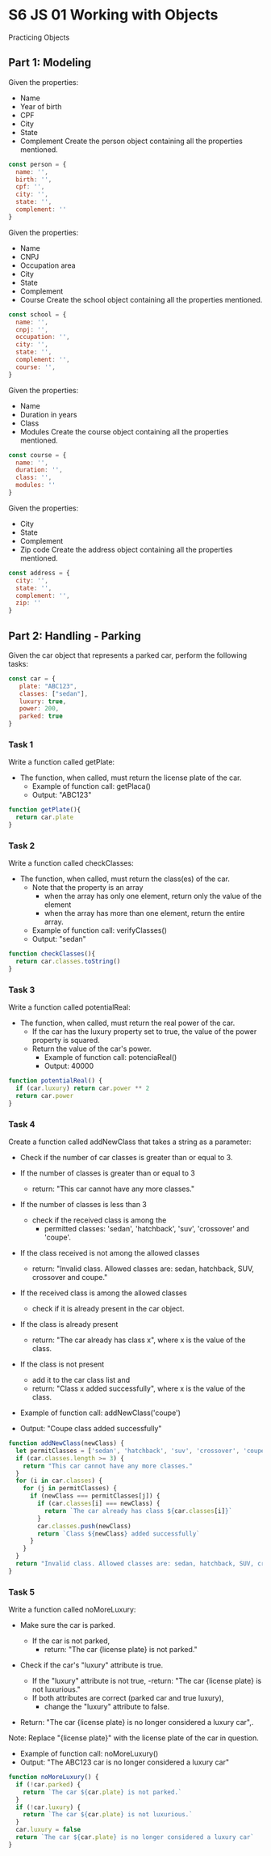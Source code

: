 # S6 JS 01 Working with Objects

Practicing Objects

## Part 1: Modeling

Given the properties:
- Name
- Year of birth
- CPF
- City
- State
- Complement
Create the person object containing all the properties mentioned.
```js
const person = {
  name: '',
  birth: '',
  cpf: '',
  city: '',
  state: '',
  complement: ''
}
```

Given the properties:
- Name
- CNPJ
- Occupation area
- City
- State
- Complement
- Course
Create the school object containing all the properties mentioned.
```js
const school = {
  name: '',
  cnpj: '',
  occupation: '',
  city: '',
  state: '',
  complement: '',
  course: '',
}
```

Given the properties:
- Name
- Duration in years
- Class
- Modules
Create the course object containing all the properties mentioned.
```js
const course = {
  name: '',
  duration: '',
  class: '',
  modules: ''
}
```

Given the properties:
- City
- State
- Complement
- Zip code
Create the address object containing all the properties mentioned.
```js
const address = {
  city: '',
  state: '',
  complement: '',
  zip: ''
}
```

## Part 2: Handling - Parking

Given the car object that represents a parked car, perform the following tasks:

```js
const car = {
   plate: "ABC123",
   classes: ["sedan"],
   luxury: true,
   power: 200,
   parked: true
}
```

### Task 1

Write a function called getPlate:

- The function, when called, must return the license plate of the car.
   - Example of function call: getPlaca()
   - Output: "ABC123"

```js
function getPlate(){
  return car.plate
}
```

### Task 2

Write a function called checkClasses:

- The function, when called, must return the class(es) of the car.
   - Note that the property is an array
     - when the array has only one element, return only the value of the element
     - when the array has more than one element, return the entire array.
   - Example of function call: verifyClasses()
   - Output: "sedan"

```js
function checkClasses(){
  return car.classes.toString()
}
```

### Task 3

Write a function called potentialReal:

- The function, when called, must return the real power of the car.
   - If the car has the luxury property set to true, the value of the power property is squared.
   - Return the value of the car's power.
     - Example of function call: potenciaReal()
     - Output: 40000

```js
function potentialReal() {
  if (car.luxury) return car.power ** 2
  return car.power
}
```

### Task 4

Create a function called addNewClass that takes a string as a parameter:

- Check if the number of car classes is greater than or equal to 3.

- If the number of classes is greater than or equal to 3
   - return: "This car cannot have any more classes."

- If the number of classes is less than 3
   - check if the received class is among the
     - permitted classes: 'sedan', 'hatchback', 'suv', 'crossover' and 'coupe'.

- If the class received is not among the allowed classes
   - return: "Invalid class. Allowed classes are: sedan, hatchback, SUV, crossover and coupe."

- If the received class is among the allowed classes
   - check if it is already present in the car object.

- If the class is already present
   - return: "The car already has class x", where x is the value of the class.

- If the class is not present
   - add it to the car class list and
   - return: "Class x added successfully", where x is the value of the class.

- Example of function call: addNewClass('coupe')
- Output: "Coupe class added successfully"

```js
function addNewClass(newClass) {
  let permitClasses = ['sedan', 'hatchback', 'suv', 'crossover', 'coupe']
  if (car.classes.length >= 3) {
    return "This car cannot have any more classes."
  }
  for (i in car.classes) {
    for (j in permitClasses) {
      if (newClass === permitClasses[j]) {
        if (car.classes[i] === newClass) {
          return `The car already has class ${car.classes[i]}`
        }
        car.classes.push(newClass)
        return `Class ${newClass} added successfully`
      }
    }
  }
  return "Invalid class. Allowed classes are: sedan, hatchback, SUV, crossover and coupe."
}
```

### Task 5

⁠Write a function called noMoreLuxury:

- Make sure the car is parked.
   - If the car is not parked,
     - return: "The car {license plate} is not parked."
- Check if the car's "luxury" attribute is true.
   - If the "luxury" attribute is not true,
     -return: "The car {license plate} is not luxurious."
   - If both attributes are correct (parked car and true luxury),
     - change the "luxury" attribute to false.

- Return: "The car {license plate} is no longer considered a luxury car",.

Note: Replace "{license plate}" with the license plate of the car in question.

- Example of function call: noMoreLuxury()
- Output: "The ABC123 car is no longer considered a luxury car"

```js
function noMoreLuxury() {
  if (!car.parked) {
    return `The car ${car.plate} is not parked.`
  }
  if (!car.luxury) {
    return `The car ${car.plate} is not luxurious.`
  }
  car.luxury = false
  return `The car ${car.plate} is no longer considered a luxury car`
}
```
